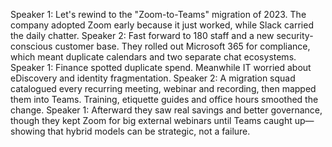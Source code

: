 Speaker 1: Let's rewind to the "Zoom-to-Teams" migration of 2023. The company adopted Zoom early because it just worked, while
Slack carried the daily chatter.
Speaker 2: Fast forward to 180 staff and a new security-conscious customer base. They rolled out Microsoft 365 for compliance,
which meant duplicate calendars and two separate chat ecosystems.
Speaker 1: Finance spotted duplicate spend. Meanwhile IT worried about eDiscovery and identity fragmentation.
Speaker 2: A migration squad catalogued every recurring meeting, webinar and recording, then mapped them into Teams. Training,
etiquette guides and office hours smoothed the change.
Speaker 1: Afterward they saw real savings and better governance, though they kept Zoom for big external webinars until Teams
caught up—showing that hybrid models can be strategic, not a failure.
